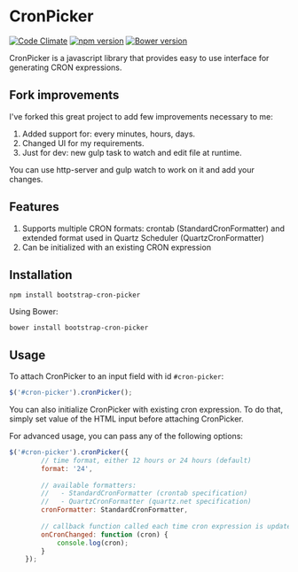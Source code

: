 # CronPicker

[![Code Climate](https://codeclimate.com/github/koss-lebedev/bootstrap-cron-picker/badges/gpa.svg)](https://codeclimate.com/github/koss-lebedev/bootstrap-cron-picker)
[![npm version](https://badge.fury.io/js/bootstrap-duration-picker.svg)](https://badge.fury.io/js/bootstrap-cron-picker)
[![Bower version](https://badge.fury.io/bo/bootstrap-duration-picker.svg)](https://badge.fury.io/bo/bootstrap-cron-picker)

CronPicker is a javascript library that provides easy to use 
interface for generating CRON expressions.

## Fork improvements
I've forked this great project to add few improvements necessary to me: 

1. Added support for: every minutes, hours, days. 
2. Changed UI for my requirements.
3. Just for dev: new gulp task to watch and edit file at runtime. 

You can use http-server and gulp watch to work on it and add your changes.

## Features

1. Supports multiple CRON formats: crontab (StandardCronFormatter) 
and extended format used in Quartz Scheduler (QuartzCronFormatter)
2. Can be initialized with an existing CRON expression

## Installation

    npm install bootstrap-cron-picker

Using Bower:

    bower install bootstrap-cron-picker

## Usage

To attach CronPicker to an input field with id `#cron-picker`:

```javascript
$('#cron-picker').cronPicker();
```

You can also initialize CronPicker with existing cron expression. 
To do that, simply set value of the HTML input before attaching CronPicker.

For advanced usage, you can pass any of the following options:

```javascript
$('#cron-picker').cronPicker({
        // time format, either 12 hours or 24 hours (default)
        format: '24',
        
        // available formatters:
        //   - StandardCronFormatter (crontab specification)
        //   - QuartzCronFormatter (quartz.net specification)
        cronFormatter: StandardCronFormatter,
    
        // callback function called each time cron expression is updated
        onCronChanged: function (cron) {
            console.log(cron);
        }
    });
```
